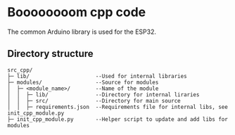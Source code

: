 # Boooooooom cpp code

The common Arduino library is used for the ESP32.

## Directory structure
```
src_cpp/
├─ lib/                     --Used for internal libraries
├─ modules/                 --Source for modules
│  ├─ <module_name>/        --Name of the module
│  │  ├─ lib/               --Directory for internal liraries
│  │  ├─ src/               --Directory for main source
│  │  ├─ requirements.json  --Requirements file for internal libs, see init_cpp_module.py
├─ init_cpp_module.py       --Helper script to update and add libs for modules
```

